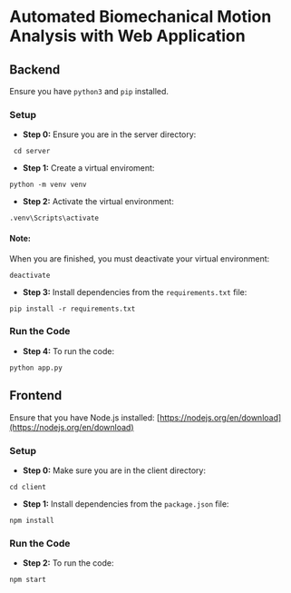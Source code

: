 # Automated Biomechanical Motion Analysis with Web Application

## Backend

Ensure you have `python3` and `pip` installed.

### Setup

- **Step 0:** Ensure you are in the server directory: 
```
 cd server
```
- **Step 1:** Create a virtual enviroment:
```
python -m venv venv
```
- **Step 2:** Activate the virtual environment: 
```
.venv\Scripts\activate
```
#### Note: 
When you are finished, you must deactivate your virtual environment:
```
deactivate
```
- **Step 3:** Install dependencies from the `requirements.txt` file:
```
pip install -r requirements.txt
```
### Run the Code

- **Step 4:** To run the code:
```
python app.py
```

## Frontend

Ensure that you have Node.js installed: [https://nodejs.org/en/download](https://nodejs.org/en/download)

### Setup

- **Step 0:** Make sure you are in the client directory:
```
cd client
```
- **Step 1:** Install dependencies from the `package.json` file:
```
npm install
```
### Run the Code

- **Step 2:** To run the code:
```
npm start
```

